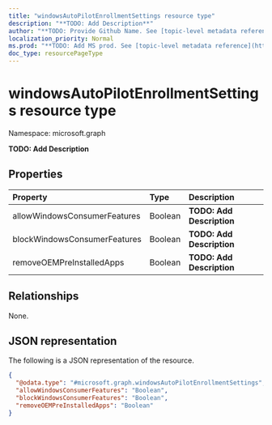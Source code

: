 ```yaml
---
title: "windowsAutoPilotEnrollmentSettings resource type"
description: "**TODO: Add Description**"
author: "**TODO: Provide Github Name. See [topic-level metadata reference](https://msgo.azurewebsites.net/add/document/guidelines/metadata.html#topic-level-metadata)**"
localization_priority: Normal
ms.prod: "**TODO: Add MS prod. See [topic-level metadata reference](https://msgo.azurewebsites.net/add/document/guidelines/metadata.html#topic-level-metadata)**"
doc_type: resourcePageType
---
```


# windowsAutoPilotEnrollmentSettings resource type

Namespace: microsoft.graph

**TODO: Add Description**

## Properties
|Property|Type|Description|
|:---|:---|:---|
|allowWindowsConsumerFeatures|Boolean|**TODO: Add Description**|
|blockWindowsConsumerFeatures|Boolean|**TODO: Add Description**|
|removeOEMPreInstalledApps|Boolean|**TODO: Add Description**|

## Relationships
None.

## JSON representation
The following is a JSON representation of the resource.
<!-- {
  "blockType": "resource",
  "@odata.type": "microsoft.graph.windowsAutoPilotEnrollmentSettings"
}
-->
``` json
{
  "@odata.type": "#microsoft.graph.windowsAutoPilotEnrollmentSettings",
  "allowWindowsConsumerFeatures": "Boolean",
  "blockWindowsConsumerFeatures": "Boolean",
  "removeOEMPreInstalledApps": "Boolean"
}
```

